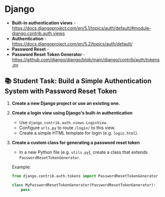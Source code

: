 # Django

- **Built-in authentication views** - https://docs.djangoproject.com/en/5.1/topics/auth/default/#module-django.contrib.auth.views
- **Authentication** - https://docs.djangoproject.com/en/5.2/topics/auth/default/
- **Password Reset** - 
- **Password Reset Token Generator** - https://github.com/django/django/blob/main/django/contrib/auth/tokens.py
  
## 📚 **Student Task: Build a Simple Authentication System with Password Reset Token**


1. **Create a new Django project or use an existing one.**

2. **Create a login view using Django's built-in authentication**  
   - Use `django.contrib.auth.views.LoginView`.
   - Configure `urls.py` to route `/login/` to this view.
   - Create a simple HTML template for login (e.g. `login.html`).

3. **Create a custom class for generating a password reset token**  
   - In a new Python file (e.g. `utils.py`), create a class that extends `PasswordResetTokenGenerator`.

   Example:
   ```python
   from django.contrib.auth.tokens import PasswordResetTokenGenerator

   class MyPasswordResetTokenGenerator(PasswordResetTokenGenerator):
       pass
   ```
